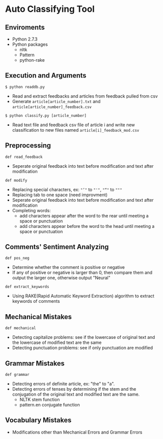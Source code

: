 # Auto Classifying Tool

## Enviroments
* Python 2.7.3
* Python packages
	* nltk
	* Pattern
	* python-rake 

## Execution and Arguments
`$ python readdb.py`

* Read and extract feedbacks and articles from feedback pulled from csv
* Generate `article[article_number].txt` and `article[article_number]_feedback.csv`

`$ python classify.py [article_number]`

* Read text file and feedback csv file of article i and write new classification to new files named `article[i]_feedback_mod.csv`

## Preprocessing
`def read_feedback`

* Seperate original feedback into text before modification and text after modification

`def modify`

* Replacing special characters, ex: `"’"` to `"'"`, `"“"` to `"""`
* Replacing tab to one space (need improvment)
* Seperate original feedback into text before modification and text after modification
* Completing words:
	* add characters appear after the word to the rear until meeting a space or punctuation
	* add characters appear before the word to the head until meeting a space or punctuation

## Comments' Sentiment Analyzing
`def pos_neg`

* Determine whether the comment is positive or negative
* If any of positive or negative is larger than 0, then compare them and output the larger one, otherwise output "Neural"

`def extract_keywords`

* Using RAKE(Rapid Automatic Keyword Extraction) algorithm to extract keywords of comments

## Mechanical Mistakes
`def mechanical`

* Detecting capitalize problems: see if the lowercase of original text and the lowercase of modified text are the same
* Detecting punctuation problems: see if only punctuation are modified

## Grammar Mistakes
`def grammar`

* Detecting errors of definite article, ex: "the" to "a".
* Detecting errors of tenses by determining if the stem and the conjugation of the original text and modified text are the same.
	* NLTK stem function
	* pattern.en conjugate function

## Vocabulary Mistakes
* Modifications other than Mechanical Errors and Grammar Errors